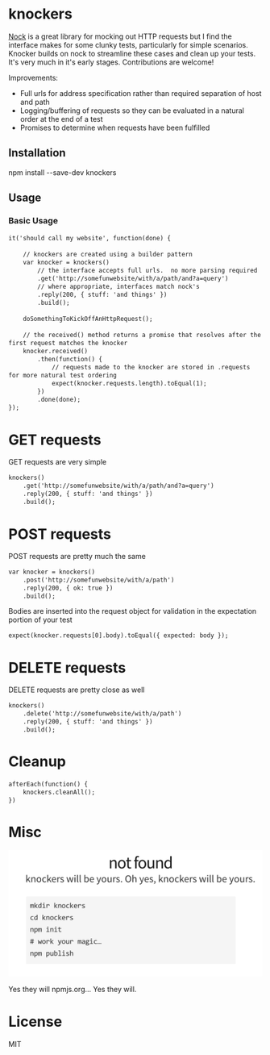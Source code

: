 # knockers

[Nock](https://github.com/node-nock/nock) is a great library for mocking out HTTP requests but I find the interface makes for some clunky tests, particularly for simple scenarios.  Knocker builds on nock to streamline these cases and clean up your tests.  It's very much in it's early stages.  Contributions are welcome!

Improvements:

* Full urls for address specification rather than required separation of host and path
* Logging/buffering of requests so they can be evaluated in a natural order at the end of a test
* Promises to determine when requests have been fulfilled

## Installation

npm install --save-dev knockers

## Usage

### Basic Usage

    it('should call my website', function(done) {

        // knockers are created using a builder pattern
        var knocker = knockers()
            // the interface accepts full urls.  no more parsing required
            .get('http://somefunwebsite/with/a/path/and?a=query')
            // where appropriate, interfaces match nock's
            .reply(200, { stuff: 'and things' })
            .build();

        doSomethingToKickOffAnHttpRequest();

        // the received() method returns a promise that resolves after the first request matches the knocker
        knocker.received()
            .then(function() {
                // requests made to the knocker are stored in .requests for more natural test ordering
                expect(knocker.requests.length).toEqual(1);
            })
            .done(done);
    });

# GET requests

GET requests are very simple

    knockers()
        .get('http://somefunwebsite/with/a/path/and?a=query')
        .reply(200, { stuff: 'and things' })
        .build();

# POST requests

POST requests are pretty much the same

    var knocker = knockers()
        .post('http://somefunwebsite/with/a/path')
        .reply(200, { ok: true })
        .build();

Bodies are inserted into the request object for validation in the expectation portion of your test

    expect(knocker.requests[0].body).toEqual({ expected: body });

# DELETE requests

DELETE requests are pretty close as well

    knockers()
        .delete('http://somefunwebsite/with/a/path')
        .reply(200, { stuff: 'and things' })
        .build();

# Cleanup

    afterEach(function() {
        knockers.cleanAll();
    })

# Misc

<img src="https://github.com/timjnh/knockers/blob/master/knockers.png" />

Yes they will npmjs.org... Yes they will.

# License

MIT